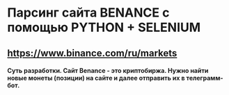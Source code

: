 #  Парсинг сайта  BENANCE с помощью PYTHON + SELENIUM 

## https://www.binance.com/ru/markets


#### Суть разработки.  Сайт Benance - это криптобиржа. Нужно найти новые монеты (позиции) на сайте и далее отправить их в телеграмм-бот.



